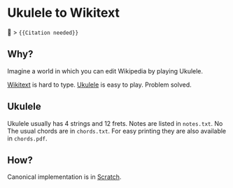 # Ukulele to Wikitext

🎸 > `{{Citation needed}}`

## Why?

Imagine a world in which you can edit Wikipedia by playing Ukulele.

[Wikitext](https://www.mediawiki.org/wiki/Wikitext) is hard to type. [Ukulele](https://en.wikipedia.org/wiki/Ukulele) is easy to play. Problem solved.

## Ukulele

Ukulele usually has 4 strings and 12 frets. Notes are listed in `notes.txt`. No The usual chords are in `chords.txt`. For easy printing they are also available in `chords.pdf`.

## How?

Canonical implementation is in [Scratch](https://scratch.mit.edu/projects/345470655/).
